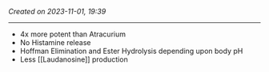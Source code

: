 *Created on 2023-11-01, 19:39* 

---
- 4x more potent than Atracurium
- No Histamine release
- Hoffman Elimination and Ester Hydrolysis depending upon body pH 
- Less [[Laudanosine]] production 